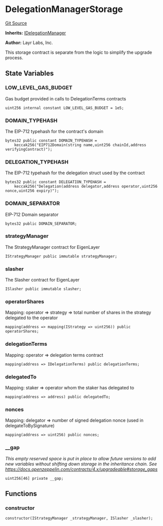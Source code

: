 # DelegationManagerStorage
[Git Source](https://github.com/Sabnock01/eigenlayer-contracts/blob/fa80db0202cf74fb2bae3ffc6aa6db988074a698/src/contracts/core/DelegationManagerStorage.sol)

**Inherits:**
[IDelegationManager](/docs/docgen/src/src/contracts/interfaces/IDelegationManager.sol/interface.IDelegationManager.md)

**Author:**
Layr Labs, Inc.

This storage contract is separate from the logic to simplify the upgrade process.


## State Variables
### LOW_LEVEL_GAS_BUDGET
Gas budget provided in calls to DelegationTerms contracts


```solidity
uint256 internal constant LOW_LEVEL_GAS_BUDGET = 1e5;
```


### DOMAIN_TYPEHASH
The EIP-712 typehash for the contract's domain


```solidity
bytes32 public constant DOMAIN_TYPEHASH =
    keccak256("EIP712Domain(string name,uint256 chainId,address verifyingContract)");
```


### DELEGATION_TYPEHASH
The EIP-712 typehash for the delegation struct used by the contract


```solidity
bytes32 public constant DELEGATION_TYPEHASH =
    keccak256("Delegation(address delegator,address operator,uint256 nonce,uint256 expiry)");
```


### DOMAIN_SEPARATOR
EIP-712 Domain separator


```solidity
bytes32 public DOMAIN_SEPARATOR;
```


### strategyManager
The StrategyManager contract for EigenLayer


```solidity
IStrategyManager public immutable strategyManager;
```


### slasher
The Slasher contract for EigenLayer


```solidity
ISlasher public immutable slasher;
```


### operatorShares
Mapping: operator => strategy => total number of shares in the strategy delegated to the operator


```solidity
mapping(address => mapping(IStrategy => uint256)) public operatorShares;
```


### delegationTerms
Mapping: operator => delegation terms contract


```solidity
mapping(address => IDelegationTerms) public delegationTerms;
```


### delegatedTo
Mapping: staker => operator whom the staker has delegated to


```solidity
mapping(address => address) public delegatedTo;
```


### nonces
Mapping: delegator => number of signed delegation nonce (used in delegateToBySignature)


```solidity
mapping(address => uint256) public nonces;
```


### __gap
*This empty reserved space is put in place to allow future versions to add new
variables without shifting down storage in the inheritance chain.
See https://docs.openzeppelin.com/contracts/4.x/upgradeable#storage_gaps*


```solidity
uint256[46] private __gap;
```


## Functions
### constructor


```solidity
constructor(IStrategyManager _strategyManager, ISlasher _slasher);
```

